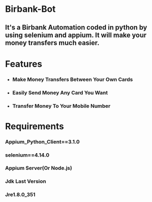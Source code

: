 # Birbank-Bot
## It's a Birbank Automation coded in python by using selenium and appium. It will make your money transfers much easier.

# Features
* ### Make Money Transfers Between Your Own Cards
* ### Easily Send Money Any Card You Want
* ### Transfer Money To Your Mobile Number

# Requirements
### Appium_Python_Client==3.1.0
### selenium==4.14.0
### Appium Server(Or Node.js)
### Jdk Last Version
### Jre1.8.0_351
